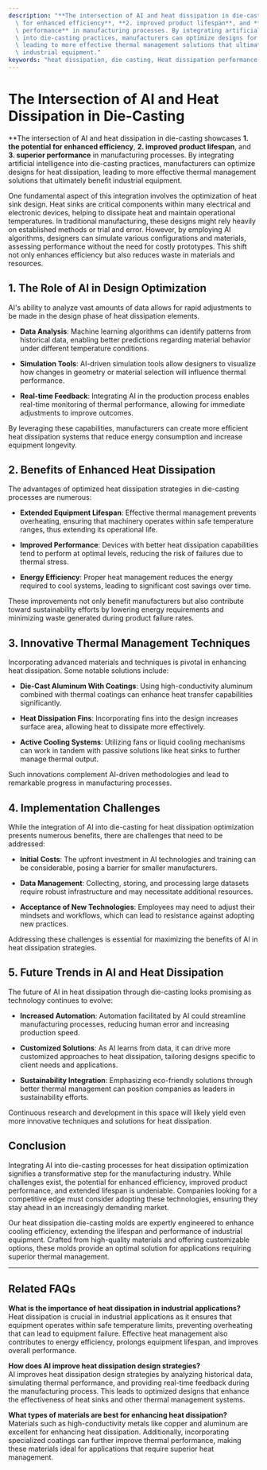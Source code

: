 ```yaml
---
description: "**The intersection of AI and heat dissipation in die-casting showcases **1. the potential\
  \ for enhanced efficiency**, **2. improved product lifespan**, and **3. superior\
  \ performance** in manufacturing processes. By integrating artificial intelligence\
  \ into die-casting practices, manufacturers can optimize designs for heat dissipation,\
  \ leading to more effective thermal management solutions that ultimately benefit\
  \ industrial equipment."
keywords: "heat dissipation, die casting, Heat dissipation performance, Heat sink"
---
```

# The Intersection of AI and Heat Dissipation in Die-Casting

**The intersection of AI and heat dissipation in die-casting showcases **1. the potential for enhanced efficiency**, **2. improved product lifespan**, and **3. superior performance** in manufacturing processes. By integrating artificial intelligence into die-casting practices, manufacturers can optimize designs for heat dissipation, leading to more effective thermal management solutions that ultimately benefit industrial equipment.

One fundamental aspect of this integration involves the optimization of heat sink design. Heat sinks are critical components within many electrical and electronic devices, helping to dissipate heat and maintain operational temperatures. In traditional manufacturing, these designs might rely heavily on established methods or trial and error. However, by employing AI algorithms, designers can simulate various configurations and materials, assessing performance without the need for costly prototypes. This shift not only enhances efficiency but also reduces waste in materials and resources. 

## 1. The Role of AI in Design Optimization

AI's ability to analyze vast amounts of data allows for rapid adjustments to be made in the design phase of heat dissipation elements. 

- **Data Analysis**: Machine learning algorithms can identify patterns from historical data, enabling better predictions regarding material behavior under different temperature conditions.
  
- **Simulation Tools**: AI-driven simulation tools allow designers to visualize how changes in geometry or material selection will influence thermal performance.

- **Real-time Feedback**: Integrating AI in the production process enables real-time monitoring of thermal performance, allowing for immediate adjustments to improve outcomes.

By leveraging these capabilities, manufacturers can create more efficient heat dissipation systems that reduce energy consumption and increase equipment longevity.

## 2. Benefits of Enhanced Heat Dissipation

The advantages of optimized heat dissipation strategies in die-casting processes are numerous:

- **Extended Equipment Lifespan**: Effective thermal management prevents overheating, ensuring that machinery operates within safe temperature ranges, thus extending its operational life.
  
- **Improved Performance**: Devices with better heat dissipation capabilities tend to perform at optimal levels, reducing the risk of failures due to thermal stress.
  
- **Energy Efficiency**: Proper heat management reduces the energy required to cool systems, leading to significant cost savings over time.
  
These improvements not only benefit manufacturers but also contribute toward sustainability efforts by lowering energy requirements and minimizing waste generated during product failure rates.

## 3. Innovative Thermal Management Techniques

Incorporating advanced materials and techniques is pivotal in enhancing heat dissipation. Some notable solutions include:

- **Die-Cast Aluminum With Coatings**: Using high-conductivity aluminum combined with thermal coatings can enhance heat transfer capabilities significantly.

- **Heat Dissipation Fins**: Incorporating fins into the design increases surface area, allowing heat to dissipate more effectively.

- **Active Cooling Systems**: Utilizing fans or liquid cooling mechanisms can work in tandem with passive solutions like heat sinks to further manage thermal output.

Such innovations complement AI-driven methodologies and lead to remarkable progress in manufacturing processes.

## 4. Implementation Challenges

While the integration of AI into die-casting for heat dissipation optimization presents numerous benefits, there are challenges that need to be addressed:

- **Initial Costs**: The upfront investment in AI technologies and training can be considerable, posing a barrier for smaller manufacturers.

- **Data Management**: Collecting, storing, and processing large datasets require robust infrastructure and may necessitate additional resources.

- **Acceptance of New Technologies**: Employees may need to adjust their mindsets and workflows, which can lead to resistance against adopting new practices.

Addressing these challenges is essential for maximizing the benefits of AI in heat dissipation strategies.

## 5. Future Trends in AI and Heat Dissipation

The future of AI in heat dissipation through die-casting looks promising as technology continues to evolve:

- **Increased Automation**: Automation facilitated by AI could streamline manufacturing processes, reducing human error and increasing production speed.

- **Customized Solutions**: As AI learns from data, it can drive more customized approaches to heat dissipation, tailoring designs specific to client needs and applications.

- **Sustainability Integration**: Emphasizing eco-friendly solutions through better thermal management can position companies as leaders in sustainability efforts.

Continuous research and development in this space will likely yield even more innovative techniques and solutions for heat dissipation.

## Conclusion

Integrating AI into die-casting processes for heat dissipation optimization signifies a transformative step for the manufacturing industry. While challenges exist, the potential for enhanced efficiency, improved product performance, and extended lifespan is undeniable. Companies looking for a competitive edge must consider adopting these technologies, ensuring they stay ahead in an increasingly demanding market.

Our heat dissipation die-casting molds are expertly engineered to enhance cooling efficiency, extending the lifespan and performance of industrial equipment. Crafted from high-quality materials and offering customizable options, these molds provide an optimal solution for applications requiring superior thermal management.

---

## Related FAQs

**What is the importance of heat dissipation in industrial applications?**  
Heat dissipation is crucial in industrial applications as it ensures that equipment operates within safe temperature limits, preventing overheating that can lead to equipment failure. Effective heat management also contributes to energy efficiency, prolongs equipment lifespan, and improves overall performance.

**How does AI improve heat dissipation design strategies?**  
AI improves heat dissipation design strategies by analyzing historical data, simulating thermal performance, and providing real-time feedback during the manufacturing process. This leads to optimized designs that enhance the effectiveness of heat sinks and other thermal management systems.

**What types of materials are best for enhancing heat dissipation?**  
Materials such as high-conductivity metals like copper and aluminum are excellent for enhancing heat dissipation. Additionally, incorporating specialized coatings can further improve thermal performance, making these materials ideal for applications that require superior heat management.
